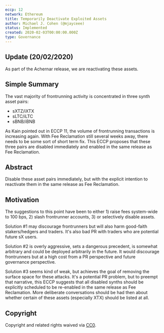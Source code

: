 ```yaml
---
eccp: 12
network: Ethereum
title: Temporarily Deactivate Exploited Assets
author: Michael J. Cohen (@mjayceee)
status: Implemented
created: 2020-02-03T00:00:00.000Z
type: Governance
---
```


## Update (20/02/2020)

As part of the Achernar release, we are reactivating these assets.

## Simple Summary

<!--"If you can't explain it simply, you don't understand it well enough." Provide a simplified and layman-accessible explanation of the ECCP.-->

The vast majority of frontrunning activity is concentrated in three synth asset pairs:

- sXTZ/iXTX
- sLTC/iLTC
- sBNB/iBNB

As Kain pointed out in ECCP 11, the volume of frontrunning transactions is increasing again. With Fee Reclamation still several weeks away, there needs to be some sort of short term fix. This ECCP proposes that these three pairs are disabled immediately and enabled in the same release as Fee Reclamation.

## Abstract

<!--A short (~200 word) description of the variable change proposed.-->

Disable these asset pairs immediately, but with the explicit intention to reactivate them in the same release as Fee Reclamation.

## Motivation

<!--The motivation is critical for ECCPs that want to update variables within Elysian. It should clearly explain why the existing variable is not incentive aligned. ECCP submissions without sufficient motivation may be rejected outright.-->

The suggestions to this point have been to either 1) raise fees system-wide to 100 bps, 2) slash frontrunner accounts, 3) or selectively disable assets.

Solution #1 may discourage frontrunners but will also harm good-faith stakers/hedgers and traders. It's also bad PR with traders who are potential future sX users.

Solution #2 is overly aggressive, sets a dangerous precedent, is somewhat arbitrary and could be deployed arbitrarily in the future. It would discourage frontrunners but at a high cost from a PR perspective and future governance perspective.

Solution #3 seems kind of weak, but achieves the goal of removing the surface space for these attacks. It's a potential PR problem, but to preempt that narrative, this ECCP suggests that all disabled synths should be explicitly scheduled to be re-enabled in the same release as Fee Reclamation. More deliberate conversations should be had then about whether certain of these assets (especially XTX) should be listed at all.

## Copyright

Copyright and related rights waived via [CC0](https://creativecommons.org/publicdomain/zero/1.0/).
